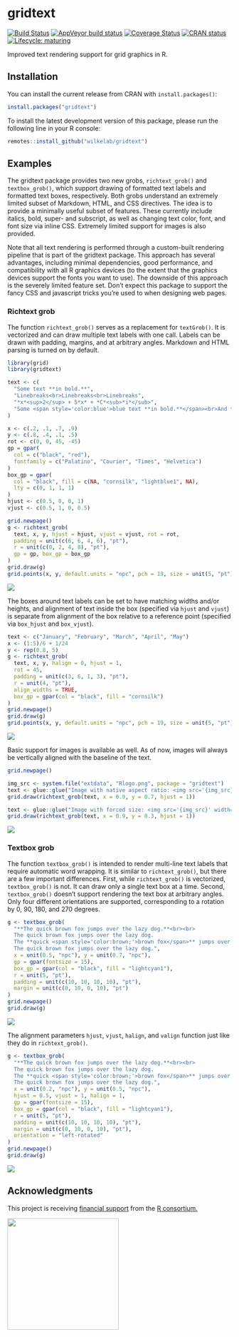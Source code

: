 
<!-- README.md is generated from README.Rmd. Please edit that file -->

# gridtext

<!-- badges: start -->

[![Build
Status](https://travis-ci.org/wilkelab/gridtext.svg?branch=master)](https://travis-ci.org/wilkelab/gridtext)
[![AppVeyor build
status](https://ci.appveyor.com/api/projects/status/github/wilkelab/gridtext?branch=master&svg=true)](https://ci.appveyor.com/project/clauswilke/gridtext)
[![Coverage
Status](https://img.shields.io/codecov/c/github/wilkelab/gridtext/master.svg)](https://codecov.io/github/wilkelab/gridtext?branch=master)
[![CRAN
status](https://www.r-pkg.org/badges/version/gridtext)](https://cran.r-project.org/package=gridtext)
[![Lifecycle:
maturing](https://img.shields.io/badge/lifecycle-maturing-blue.svg)](https://www.tidyverse.org/lifecycle/#maturing)
<!-- badges: end -->

Improved text rendering support for grid graphics in R.

## Installation

You can install the current release from CRAN with `install.packages()`:

``` r
install.packages("gridtext")
```

To install the latest development version of this package, please run
the following line in your R console:

``` r
remotes::install_github("wilkelab/gridtext")
```

## Examples

The gridtext package provides two new grobs, `richtext_grob()` and
`textbox_grob()`, which support drawing of formatted text labels and
formatted text boxes, respectively. Both grobs understand an extremely
limited subset of Markdown, HTML, and CSS directives. The idea is to
provide a minimally useful subset of features. These currently include
italics, bold, super- and subscript, as well as changing text color,
font, and font size via inline CSS. Extremely limited support for images
is also provided.

Note that all text rendering is performed through a custom-built
rendering pipeline that is part of the gridtext package. This approach
has several advantages, including minimal dependencies, good
performance, and compatibility with all R graphics devices (to the
extent that the graphics devices support the fonts you want to use). The
downside of this approach is the severely limited feature set. Don’t
expect this package to support the fancy CSS and javascript tricks
you’re used to when designing web pages.

### Richtext grob

The function `richtext_grob()` serves as a replacement for `textGrob()`.
It is vectorized and can draw multiple text labels with one call. Labels
can be drawn with padding, margins, and at arbitrary angles. Markdown
and HTML parsing is turned on by default.

``` r
library(grid)
library(gridtext)

text <- c(
  "Some text **in bold.**",
  "Linebreaks<br>Linebreaks<br>Linebreaks",
  "*x*<sup>2</sup> + 5*x* + *C*<sub>*i*</sub>",
  "Some <span style='color:blue'>blue text **in bold.**</span><br>And *italics text.*<br>And some <span style='font-size:18pt; color:black'>large</span> text."
)

x <- c(.2, .1, .7, .9)
y <- c(.8, .4, .1, .5)
rot <- c(0, 0, 45, -45)
gp = gpar(
  col = c("black", "red"),
  fontfamily = c("Palatino", "Courier", "Times", "Helvetica")
)
box_gp = gpar(
  col = "black", fill = c(NA, "cornsilk", "lightblue1", NA),
  lty = c(0, 1, 1, 1)
)
hjust <- c(0.5, 0, 0, 1)
vjust <- c(0.5, 1, 0, 0.5)

grid.newpage()
g <- richtext_grob(
  text, x, y, hjust = hjust, vjust = vjust, rot = rot, 
  padding = unit(c(6, 6, 4, 6), "pt"),
  r = unit(c(0, 2, 4, 8), "pt"),
  gp = gp, box_gp = box_gp
)
grid.draw(g)
grid.points(x, y, default.units = "npc", pch = 19, size = unit(5, "pt"))
```

![](man/figures/README-unnamed-chunk-4-1.png)<!-- -->

The boxes around text labels can be set to have matching widths and/or
heights, and alignment of text inside the box (specified via `hjust` and
`vjust`) is separate from alignment of the box relative to a reference
point (specified via `box_hjust` and `box_vjust`).

``` r
text <- c("January", "February", "March", "April", "May")
x <- (1:5)/6 + 1/24
y <- rep(0.8, 5)
g <- richtext_grob(
  text, x, y, halign = 0, hjust = 1,
  rot = 45,
  padding = unit(c(3, 6, 1, 3), "pt"),
  r = unit(4, "pt"),
  align_widths = TRUE,
  box_gp = gpar(col = "black", fill = "cornsilk")
)
grid.newpage()
grid.draw(g)
grid.points(x, y, default.units = "npc", pch = 19, size = unit(5, "pt"))
```

![](man/figures/README-unnamed-chunk-5-1.png)<!-- -->

Basic support for images is available as well. As of now, images will
always be vertically aligned with the baseline of the text.

``` r
grid.newpage()

img_src <- system.file("extdata", "Rlogo.png", package = "gridtext")
text <- glue::glue("Image with native aspect ratio: <img src='{img_src}' width='100'/> And some more text.")
grid.draw(richtext_grob(text, x = 0.9, y = 0.7, hjust = 1))

text <- glue::glue("Image with forced size: <img src='{img_src}' width='100' height='30'/> And some more text.")
grid.draw(richtext_grob(text, x = 0.9, y = 0.3, hjust = 1))
```

![](man/figures/README-unnamed-chunk-6-1.png)<!-- -->

### Textbox grob

The function `textbox_grob()` is intended to render multi-line text
labels that require automatic word wrapping. It is similar to
`richtext_grob()`, but there are a few important differences. First,
while `richtext_grob()` is vectorized, `textbox_grob()` is not. It can
draw only a single text box at a time. Second, `textbox_grob()` doesn’t
support rendering the text box at arbitrary angles. Only four different
orientations are supported, corresponding to a rotation by 0, 90, 180,
and 270 degrees.

``` r
g <- textbox_grob(
  "**The quick brown fox jumps over the lazy dog.**<br><br>
  The quick brown fox jumps over the lazy dog.
  The **quick <span style='color:brown;'>brown fox</span>** jumps over the lazy dog.
  The quick brown fox jumps over the lazy dog.",
  x = unit(0.5, "npc"), y = unit(0.7, "npc"),
  gp = gpar(fontsize = 15),
  box_gp = gpar(col = "black", fill = "lightcyan1"),
  r = unit(5, "pt"),
  padding = unit(c(10, 10, 10, 10), "pt"),
  margin = unit(c(0, 10, 0, 10), "pt")
)
grid.newpage()
grid.draw(g)
```

![](man/figures/README-unnamed-chunk-7-1.png)<!-- -->

The alignment parameters `hjust`, `vjust`, `halign`, and `valign`
function just like they do in `richtext_grob()`.

``` r
g <- textbox_grob(
  "**The quick brown fox jumps over the lazy dog.**<br><br>
  The quick brown fox jumps over the lazy dog.
  The **quick <span style='color:brown;'>brown fox</span>** jumps over the lazy dog.
  The quick brown fox jumps over the lazy dog.",
  x = unit(0.2, "npc"), y = unit(0.5, "npc"),
  hjust = 0.5, vjust = 1, halign = 1,
  gp = gpar(fontsize = 15),
  box_gp = gpar(col = "black", fill = "lightcyan1"),
  r = unit(5, "pt"),
  padding = unit(c(10, 10, 10, 10), "pt"),
  margin = unit(c(0, 10, 0, 10), "pt"),
  orientation = "left-rotated"
)
grid.newpage()
grid.draw(g)
```

![](man/figures/README-unnamed-chunk-8-1.png)<!-- -->

## Acknowledgments

This project is receiving [financial
support](https://www.r-consortium.org/projects/awarded-projects) from
the [R
consortium.](https://www.r-consortium.org)

<img src="https://www.r-consortium.org/wp-content/uploads/sites/13/2016/09/RConsortium_Horizontal_Pantone.png" width="250">
